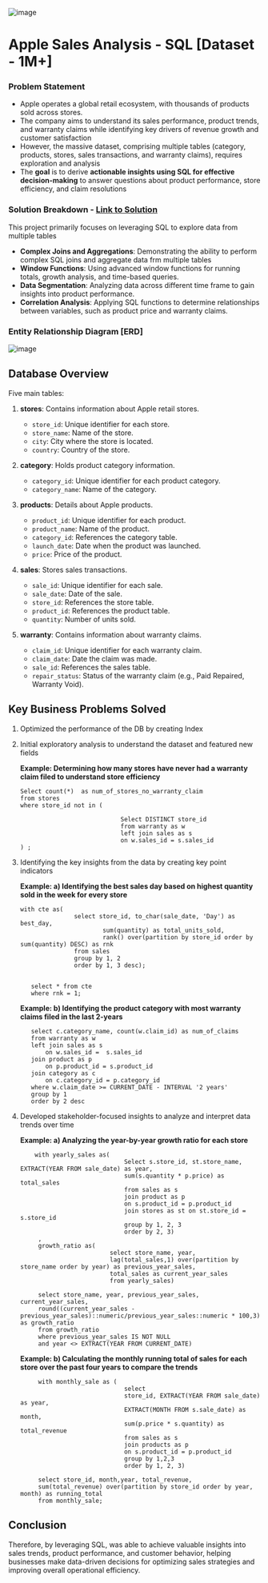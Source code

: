 ![image](https://github.com/user-attachments/assets/f1878605-036a-4895-9550-445829fb1819)

# Apple Sales Analysis - SQL [Dataset - 1M+]

### Problem Statement

- Apple operates a global retail ecosystem, with thousands of products sold across stores.
- The company aims to understand its sales performance, product trends, and warranty claims while identifying key drivers of revenue growth and customer satisfaction
- However, the massive dataset, comprising multiple tables (category, products, stores, sales transactions, and warranty claims), requires exploration and analysis
- The **goal** is to derive **actionable insights using SQL for effective decision-making** to answer questions about product performance, store efficiency, and claim resolutions

### Solution Breakdown - [Link to Solution](Analysis_Apple.sql)

This project primarily focuses on leveraging SQL to explore data from multiple tables
- **Complex Joins and Aggregations**: Demonstrating the ability to perform complex SQL joins and aggregate data frm multiple tables
- **Window Functions**: Using advanced window functions for running totals, growth analysis, and time-based queries.
- **Data Segmentation**: Analyzing data across different time frame to gain insights into product performance.
- **Correlation Analysis**: Applying SQL functions to determine relationships between variables, such as product price and warranty claims.

### Entity Relationship Diagram [ERD]

![image](https://github.com/user-attachments/assets/9f0f7509-2f97-42e6-a393-87b444c494e1)

## Database Overview

Five main tables:

1. **stores**: Contains information about Apple retail stores.
   - `store_id`: Unique identifier for each store.
   - `store_name`: Name of the store.
   - `city`: City where the store is located.
   - `country`: Country of the store.

2. **category**: Holds product category information.
   - `category_id`: Unique identifier for each product category.
   - `category_name`: Name of the category.

3. **products**: Details about Apple products.
   - `product_id`: Unique identifier for each product.
   - `product_name`: Name of the product.
   - `category_id`: References the category table.
   - `launch_date`: Date when the product was launched.
   - `price`: Price of the product.

4. **sales**: Stores sales transactions.
   - `sale_id`: Unique identifier for each sale.
   - `sale_date`: Date of the sale.
   - `store_id`: References the store table.
   - `product_id`: References the product table.
   - `quantity`: Number of units sold.

5. **warranty**: Contains information about warranty claims.
   - `claim_id`: Unique identifier for each warranty claim.
   - `claim_date`: Date the claim was made.
   - `sale_id`: References the sales table.
   - `repair_status`: Status of the warranty claim (e.g., Paid Repaired, Warranty Void).

## Key Business Problems Solved

1. Optimized the performance of the DB by creating Index
2. Initial exploratory analysis to understand the dataset and featured new fields

     **Example: Determining how many stores have never had a warranty claim filed to understand store efficiency**
      ```
      Select count(*)  as num_of_stores_no_warranty_claim
      from stores 
      where store_id not in (
      
                                  Select DISTINCT store_id
                                  from warranty as w
                                  left join sales as s
                                  on w.sales_id = s.sales_id
      ) ;
    ```
3. Identifying the key insights from the data by creating key point indicators

   **Example: a) Identifying the best sales day based on highest quantity sold in the week for every store**

   ```
   with cte as(
                  select store_id, to_char(sale_date, 'Day') as best_day, 
                          sum(quantity) as total_units_sold,
                          rank() over(partition by store_id order by sum(quantity) DESC) as rnk
                  from sales
                  group by 1, 2
                  order by 1, 3 desc);


      select * from cte 
      where rnk = 1; 
   ```
   **Example: b) Identifying the product category with most warranty claims filed in the last 2-years**

   ```
      select c.category_name, count(w.claim_id) as num_of_claims
      from warranty as w
      left join sales as s
          on w.sales_id =  s.sales_id
      join product as p
          on p.product_id = s.product_id
      join category as c
          on c.category_id = p.category_id
      where w.claim_date >= CURRENT_DATE - INTERVAL '2 years'
      group by 1
      order by 2 desc
   ```
4. Developed stakeholder-focused insights to analyze and interpret data trends over time

   **Example: a) Analyzing the year-by-year growth ratio for each store**

   ```
       with yearly_sales as(
                                Select s.store_id, st.store_name, EXTRACT(YEAR FROM sale_date) as year, 
                                sum(s.quantity * p.price) as total_sales 
                                from sales as s
                                join product as p
                                on s.product_id = p.product_id
                                join stores as st on st.store_id = s.store_id
                                group by 1, 2, 3
                                order by 2, 3) 
        ,
        growth_ratio as(
                            select store_name, year, 
                            lag(total_sales,1) over(partition by store_name order by year) as previous_year_sales,
                            total_sales as current_year_sales
                            from yearly_sales)
        
        select store_name, year, previous_year_sales, current_year_sales,
        round((current_year_sales - previous_year_sales)::numeric/previous_year_sales::numeric * 100,3) as growth_ratio
        from growth_ratio
        where previous_year_sales IS NOT NULL
        and year <> EXTRACT(YEAR FROM CURRENT_DATE)
   ```
   **Example: b) Calculating the monthly running total of sales for each store over the past four years to compare the trends**

   ```
        with monthly_sale as (
                                select 
                                store_id, EXTRACT(YEAR FROM sale_date) as year,
                                EXTRACT(MONTH FROM s.sale_date) as month,
                                sum(p.price * s.quantity) as total_revenue
                                from sales as s 
                                join products as p
                                on s.product_id = p.product_id
                                group by 1,2,3
                                order by 1, 2, 3)
        
        select store_id, month,year, total_revenue,
        sum(total_revenue) over(partition by store_id order by year, month) as running_total
        from monthly_sale;
   ```

## Conclusion

Therefore, by leveraging SQL, was able to achieve valuable insights into sales trends, product performance, and customer behavior, helping businesses make data-driven decisions for optimizing sales strategies and improving overall operational efficiency.
